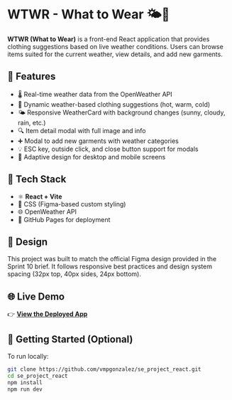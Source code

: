 # WTWR - What to Wear 🌤️🧥

**WTWR (What to Wear)** is a front-end React application that provides clothing suggestions based on live weather conditions. Users can browse items suited for the current weather, view details, and add new garments.

## 📌 Features

- 🌡️ Real-time weather data from the OpenWeather API
- 🧥 Dynamic weather-based clothing suggestions (hot, warm, cold)
- 🌤️ Responsive WeatherCard with background changes (sunny, cloudy, rain, etc.)
- 🔍 Item detail modal with full image and info
- ➕ Modal to add new garments with weather categories
- 💡 ESC key, outside click, and close button support for modals
- 📱 Adaptive design for desktop and mobile screens

## 🧪 Tech Stack

- ⚛️ **React + Vite**
- 🎨 CSS (Figma-based custom styling)
- 🌐 OpenWeather API
- 🚀 GitHub Pages for deployment

## 📸 Design

This project was built to match the official Figma design provided in the Sprint 10 brief. It follows responsive best practices and design system spacing (32px top, 40px sides, 24px bottom).

## 🌐 Live Demo

👉 [**View the Deployed App**](https://vmpgonzalez.github.io/se_project_react/)

## 📁 Getting Started (Optional)

To run locally:

```bash
git clone https://github.com/vmpgonzalez/se_project_react.git
cd se_project_react
npm install
npm run dev
```

